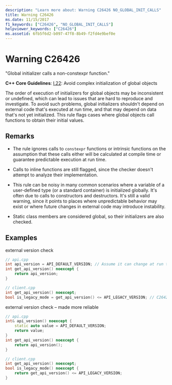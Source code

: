 ```yaml
---
description: "Learn more about: Warning C26426 NO_GLOBAL_INIT_CALLS"
title: Warning C26426
ms.date: 11/15/2017
f1_keywords: ["C26426", "NO_GLOBAL_INIT_CALLS"]
helpviewer_keywords: ["C26426"]
ms.assetid: 6fb5f6d2-b097-47f8-8b49-f2fd4e9bef0e
---
```

# Warning C26426

"Global initializer calls a non-constexpr function."

**C++ Core Guidelines**:
[I.22](https://github.com/isocpp/CppCoreGuidelines/blob/master/CppCoreGuidelines.md#i22-avoid-complex-initialization-of-global-objects): Avoid complex initialization of global objects

The order of execution of initializers for global objects may be inconsistent or undefined, which can lead to issues that are hard to reproduce and investigate. To avoid such problems, global initializers shouldn't depend on external code that's executed at run time, and that may depend on data that's not yet initialized. This rule flags cases where global objects call functions to obtain their initial values.

## Remarks

- The rule ignores calls to `constexpr` functions or intrinsic functions on the assumption that these calls either will be calculated at compile time or guarantee predictable execution at run time.

- Calls to inline functions are still flagged, since the checker doesn't attempt to analyze their implementation.

- This rule can be noisy in many common scenarios where a variable of a user-defined type (or a standard container) is initialized globally. It's often due to calls to constructors and destructors. It's still a valid warning, since it points to places where unpredictable behavior may exist or where future changes in external code may introduce instability.

- Static class members are considered global, so their initializers are also checked.

## Examples

external version check

```cpp
// api.cpp
int api_version = API_DEFAULT_VERSION; // Assume it can change at run time, hence non-const.
int get_api_version() noexcept {
    return api_version;
}

// client.cpp
int get_api_version() noexcept;
bool is_legacy_mode = get_api_version() <= API_LEGACY_VERSION; // C26426, also stale value
```

external version check – made more reliable

```cpp
// api.cpp
int& api_version() noexcept {
    static auto value = API_DEFAULT_VERSION;
    return value;
}
int get_api_version() noexcept {
    return api_version();
}

// client.cpp
int get_api_version() noexcept;
bool is_legacy_mode() noexcept {
    return get_api_version() <= API_LEGACY_VERSION;
}
```
